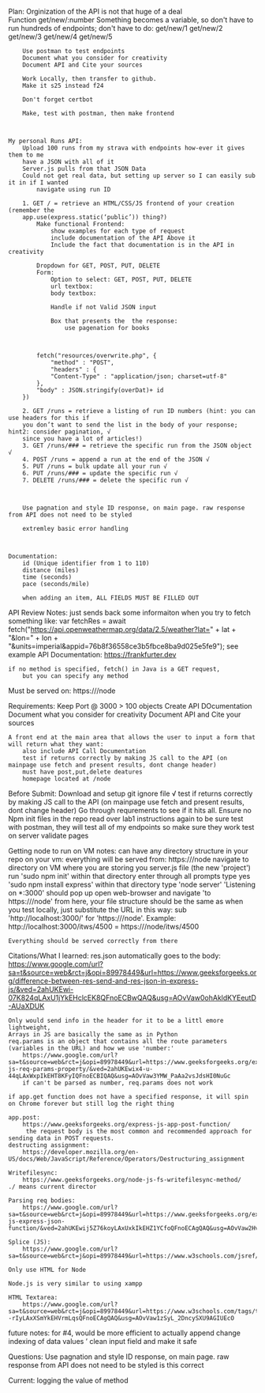 Plan: 
	Orginization of the API is not that huge of a deal  
	Function get/new/:number
		Something becomes a variable, so don't have to run hundreds of endpoints; don't have to do: 
			get/new/1
			get/new/2
			get/new/3
			get/new/4
			get/new/5
		
		Use postman to test endpoints 
		Document what you consider for creativity
		Document API and Cite your sources
		
		Work Locally, then transfer to github. 
		Make it s25 instead f24 
		
		Don't forget certbot 

		Make, test with postman, then make frontend 

		

	My personal Runs API: 
		Upload 100 runs from my strava with endpoints how-ever it gives them to me
		have a JSON with all of it
		Server.js pulls from that JSON Data 
		Could not get real data, but setting up server so I can easily sub it in if I wanted
			navigate using run ID 

		1. GET / = retrieve an HTML/CSS/JS frontend of your creation (remember the
		app.use(express.static(‘public’)) thing?)
			Make functional Frontend: 
				show examples for each type of request
				include documentation of the API Above it 
				Include the fact that documentation is in the API in creativity 
			
			Dropdown for GET, POST, PUT, DELETE
			Form: 
				Option to select: GET, POST, PUT, DELETE
				url textbox:
				body textbox:

				Handle if not Valid JSON input

				Box that presents the  the response: 
					use pagenation for books 



			fetch("resources/overwrite.php", {
				"method" : "POST",
				"headers" : {
				"Content-Type" : "application/json; charset=utf-8"
      		},
      		"body" : JSON.stringify(overDat)+ id
   		})

		2. GET /runs = retrieve a listing of run ID numbers (hint: you can use headers for this if
		you don’t want to send the list in the body of your response; hint2: consider pagination, √
		since you have a lot of articles!)
		3. GET /runs/### = retrieve the specific run from the JSON object √
		4. POST /runs = append a run at the end of the JSON √
		5. PUT /runs = bulk update all your run √
		6. PUT /runs/### = update the specific run √
		7. DELETE /runs/### = delete the specific run √

		

		Use pagnation and style ID response, on main page. raw response from API does not need to be styled 	
		
		extremley basic error handling



	Documentation: 
		id (Unique identifier from 1 to 110)
		distance (miles)
		time (seconds) 
		pace (seconds/mile)

		when adding an item, ALL FIELDS MUST BE FILLED OUT 

API Review Notes: 
	just sends back some informaiton when you try to fetch something like: 
		var fetchRes = await fetch("https://api.openweathermap.org/data/2.5/weather?lat=" + lat + "&lon=" + lon + "&units=imperial&appid=76b8f36558ce3b5fbce8ba9d025e5fe9");
		see example API Documentation: 
			https://frankfurter.dev

	if no method is specified, fetch() in Java is a GET request, 
		but you can specify any method

Must be served on: 
	https://<FQDN>/node



Requirements: 
	Keep Port @ 3000
	> 100 objects
	Create API DOcumentation 
	Document what you consider for creativity
	Document API and Cite your sources
	
	A front end at the main area that allows the user to input a form that will return what they want: 
		also include API Call Documentation 
		test if returns correctly by making JS call to the API (on mainpage use fetch and present results, dont change header)
		must have post,put,delete deatures
		homepage located at /node




Before Submit: 
	Download and setup git ignore file √
	test if returns correctly by making JS call to the API (on mainpage use fetch and present results, dont change header)
	Go through requrements to see if it hits all. 
	Ensure no Npm init files in the repo
	read over lab1 instructions again to be sure 
	test with postman, they will test all of my endpoints so make sure they work
	test on server 
	validate pages 







Getting node to run on VM notes: 
	can have any directory structure in your repo on your vm: everything will be served from: 
		https://<FQDN>/node
	navigate to directory on VM where you are storing you server.js file (the new 'project')
	run 'sudo npm init' within that directory 
	enter through all prompts 
	type yes
	'sudo npm install express' within that directory 
	type 'node server' 
	'Listening on *:3000' should pop up 
	open web-browser and navigate 'to https://<FQDN>/node'
	from here, your file structure should be the same as when you test locally, just substitute the URL in this way: 
		sub 'http://localhost:3000/' for 'https://<FQDN>/node'. Example: 
			http://localhost:3000/itws/4500 = https://<FQDN>/node/itws/4500

		
	Everything should be served correctly from there

Citations/What I learned: 
	res.json automatically goes to the body: 
		 https://www.google.com/url?sa=t&source=web&rct=j&opi=89978449&url=https://www.geeksforgeeks.org/difference-between-res-send-and-res-json-in-express-js/&ved=2ahUKEwi-07K824qLAxU1jYkEHclcEK8QFnoECBwQAQ&usg=AOvVaw0ohAkldKYEeutD-AUaXDUK
	

	Only would send info in the header for it to be a littl emore lightweight, 
	Arrays in JS are basically the same as in Python
	req.params is an object that contains all the route parameters (variables in the URL) and how we use 'number:'
		https://www.google.com/url?sa=t&source=web&rct=j&opi=89978449&url=https://www.geeksforgeeks.org/express-js-req-params-property/&ved=2ahUKEwix4-u-44qLAxWxpIkEHT8KFyIQFnoECBIQAQ&usg=AOvVaw3YMW_PaAa2vsJdsHI0NuGc
		if can't be parsed as number, req.params does not work

	if app.get function does not have a specified response, it will spin on Chrome forever but still log the right thing
		
	app.post: 
		https://www.geeksforgeeks.org/express-js-app-post-function/
		 the request body is the most common and recommended approach for sending data in POST requests.
	destructing assignment: 
		https://developer.mozilla.org/en-US/docs/Web/JavaScript/Reference/Operators/Destructuring_assignment

	Writefilesync: 
		https://www.geeksforgeeks.org/node-js-fs-writefilesync-method/
	./ means current director 

	Parsing req bodies: 
		https://www.google.com/url?sa=t&source=web&rct=j&opi=89978449&url=https://www.geeksforgeeks.org/express-js-express-json-function/&ved=2ahUKEwij5Z76koyLAxUxkIkEHZ1YCfoQFnoECAgQAQ&usg=AOvVaw2Hv2KKIqisiT2RMM7yHfmL

	Splice (JS): 
		https://www.google.com/url?sa=t&source=web&rct=j&opi=89978449&url=https://www.w3schools.com/jsref/jsref_splice.asp&ved=2ahUKEwi6uZnZm4yLAxV4hIkEHbZvHF0QFnoECB0QAQ&usg=AOvVaw3E6K3kw9F_ybXFVnnwrx2h

	Only use HTML for Node 

	Node.js is very similar to using xampp 

	HTML Textarea: 
		https://www.google.com/url?sa=t&source=web&rct=j&opi=89978449&url=https://www.w3schools.com/tags/tag_textarea.asp&ved=2ahUKEwj0to--rIyLAxXSmYkEHVrmLqsQFnoECAgQAQ&usg=AOvVaw1zSyL_2DncySXU9AGIUEcO

future notes: 
	for #4, would be more efficient to actually append 
	change indexing of data values ’
	clean input field and make it safe 

Questions: 
	Use pagnation and style ID response, on main page. raw response from API does not need to be styled
		is this correct

Current: 
	logging the value of method 
